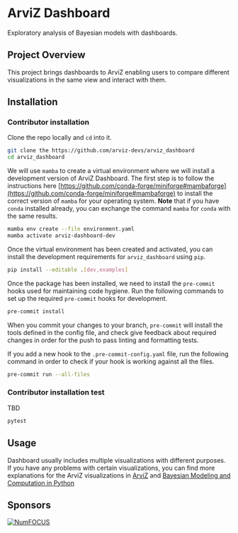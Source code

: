 # ArviZ Dashboard

Exploratory analysis of Bayesian models with dashboards.

## Project Overview

This project brings dashboards to ArviZ enabling users to compare different visualizations in the
same view and interact with them.

## Installation

### Contributor installation

Clone the repo locally and `cd` into it.

```bash
git clone the https://github.com/arviz-devs/arviz_dashboard
cd arviz_dashboard
```

We will use `mamba` to create a virtual environment where we will install a development version of
ArviZ Dashboard. The first step is to follow the instructions here
[https://github.com/conda-forge/miniforge#mambaforge](https://github.com/conda-forge/miniforge#mambaforge)
to install the correct version of `mamba` for your operating system. **Note** that if you have
`conda` installed already, you can exchange the command `mamba` for `conda` with the same results.

```bash
mamba env create --file environment.yaml
mamba activate arviz-dashboard-dev
```

Once the virtual environment has been created and activated, you can install the development
requirements for `arviz_dashboard` using `pip`.

```bash
pip install --editable .[dev,examples]
```

Once the package has been installed, we need to install the `pre-commit` hooks used for maintaining
code hygiene. Run the following commands to set up the required `pre-commit` hooks for development.

```bash
pre-commit install
```

When you commit your changes to your branch, `pre-commit` will install the tools defined in the
config file, and check give feedback about required changes in order for the push to pass linting
and formatting tests.

If you add a new hook to the `.pre-commit-config.yaml` file, run the following command in order to
check if your hook is working against all the files.

```bash
pre-commit run --all-files
```

### Contributor installation test

TBD

```bash
pytest
```

## Usage

Dashboard usually includes multiple visualizations with different purposes. If you have any problems
with certain visualizations, you can find more explanations for the ArviZ visualizations in
[ArviZ](https://arviz-devs.github.io/arviz/examples/index.html) and
[Bayesian Modeling and Computation in Python](https://bayesiancomputationbook.com/welcome.html)

## Sponsors

[![NumFOCUS](https://www.numfocus.org/wp-content/uploads/2017/07/NumFocus_LRG.png)](https://numfocus.org)
